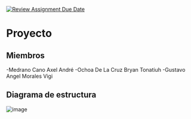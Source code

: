 [![Review Assignment Due Date](https://classroom.github.com/assets/deadline-readme-button-24ddc0f5d75046c5622901739e7c5dd533143b0c8e959d652212380cedb1ea36.svg)](https://classroom.github.com/a/LCXMIOgt)
# Proyecto

## Miembros
-Medrano Cano Axel André 
-Ochoa De La Cruz Bryan Tonatiuh
-Gustavo Angel Morales Vigi
## Diagrama de estructura
![image](https://drive.google.com/file/d/1sIa5YHx0mfR62oLC8aR72d1CpGS_f5vp/view?usp=drive_link)
